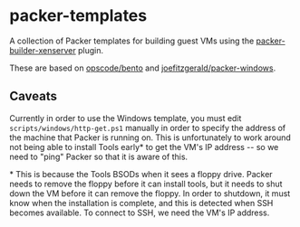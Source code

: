packer-templates
================

A collection of Packer templates for building guest VMs using the [packer-builder-xenserver](https://github.com/rdobson/packer-builder-xenserver) plugin.

These are based on [opscode/bento](https://github.com/opscode/bento) and [joefitzgerald/packer-windows](https://github.com/joefitzgerald/packer-windows).

## Caveats

Currently in order to use the Windows template, you must edit `scripts/windows/http-get.ps1` manually in order to specify the address of the machine that Packer is running on. This is unfortunately to work around not being able to install Tools early\* to get the VM's IP address -- so we need to "ping" Packer so that it is aware of this.

\* This is because the Tools BSODs when it sees a floppy drive. Packer needs to remove the floppy before it can install tools, but it needs to shut down the VM before it can remove the floppy. In order to shutdown, it must know when the installation is complete, and this is detected when SSH becomes available. To connect to SSH, we need the VM's IP address.
